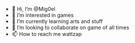 - 👋 Hi, I’m @Mig0el
- 👀 I’m interested in games
- 🌱 I’m currently learning arts and stuff
- 💞️ I’m looking to collaborate on game of all times
- 📫 How to reach me wattzap

<!---
Mig0el/Mig0el is a ✨ special ✨ repository because its `README.md` (this file) appears on your GitHub profile.
You can click the Preview link to take a look at your changes.
--->

